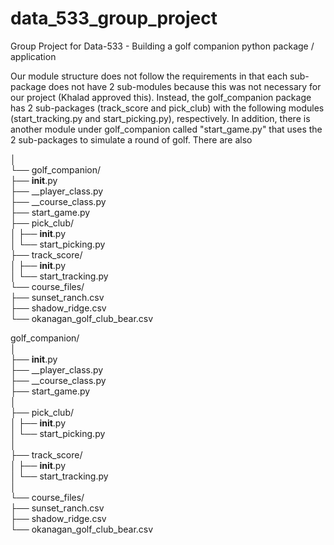 # data_533_group_project
Group Project for Data-533 - Building a golf companion python package / application

Our module structure does not follow the requirements in that each sub-package does not have 2 sub-modules because this was not necessary for our project (Khalad approved this). Instead, the golf_companion package has 2 sub-packages (track_score and pick_club) with the following modules (start_tracking.py and start_picking.py), respectively. In addition, there is another module under golf_companion called "start_game.py" that uses the 2 sub-packages to simulate a round of golf. There are also 


│  
└── golf_companion/  
    ├── __init__.py  
    ├── __player_class.py  
    ├── __course_class.py  
    ├── start_game.py  
    ├── pick_club/  
    │   ├──  __init__.py  
    │   └──  start_picking.py   
    ├── track_score/   
    │   ├──  __init__.py   
    │   └──  start_tracking.py   
    └── course_files/   
        ├── sunset_ranch.csv  
        ├── shadow_ridge.csv  
        └── okanagan_golf_club_bear.csv   


golf_companion/  
│  
├── __init__.py  
├── __player_class.py  
├── __course_class.py  
├── start_game.py  
│  
├── pick_club/  
│   ├── __init__.py  
│   └── start_picking.py  
│  
├── track_score/  
│   ├── __init__.py  
│   └── start_tracking.py  
│  
└── course_files/  
    ├── sunset_ranch.csv    
    ├── shadow_ridge.csv   
    └── okanagan_golf_club_bear.csv   

    


